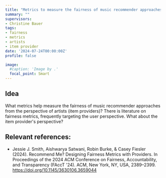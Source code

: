 ```yaml
---
title: "Metrics to measure the fairness of music recommender approaches from the perspective of artists"
summary: ""
supervisors:
- Christine Bauer
tags:
- fairness
- metrics
- artists
- item provider
date: '2024-07-24T00:00:00Z'
profile: false

image:
  #caption: 'Image by .'
  focal_point: Smart
---
```


## Idea
What metrics help measure the fairness of music recommender approaches from the perspective of artists (item providers)?
There is literature on fairness metrics, frequently targeting the user perspective. What about the item provider's perspective?

## Relevant references:
- Jessie J. Smith, Aishwarya Satwani, Robin Burke, & Casey Fiesler (2024). Recommend Me? Designing Fairness Metrics with Providers. In Proceedings of the 2024 ACM Conference on Fairness, Accountability, and Transparency (FAccT '24). ACM, New York, NY, USA, 2389–2399. https://doi.org/10.1145/3630106.3659044
